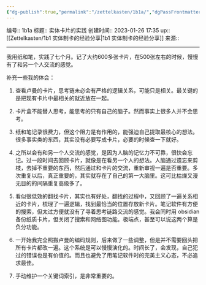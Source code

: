 ```yaml
---
{"dg-publish":true,"permalink":"/zettelkasten/1b1a/","dgPassFrontmatter":true}
---
```


编号:: 1b1a
标题:: 实体卡片的实践
创建时间:: 2023-01-26 17:35
up:: [[Zettelkasten/1b1 实体制卡的经验分享\|1b1 实体制卡的经验分享]]
来源:: 

---

我用纸和笔，实践了七个月。记了大约600多张卡片，在500张左右的时候，慢慢有了和另一个人交流的感觉。

补充一些我的体会：

1. 查看卢曼的卡片，思考链未必会有严格的逻辑关系，可能只是相关。最关键的是把现有卡片中最相关的就近放在一起。

2. 卡片盒不能替人思考，能思考的只有自己的脑子。然而事实上很多人并不会思考。

3. 纸和笔记录很费力，但这个阻力是有作用的，能强迫自己提取最核心的想法。很多事实类的东西，其实没有必要写成卡片，必要的时候查一下就好。

4. 之所以会有和另一个人交流的感觉，是因为人脑的记忆力不可靠，很快会忘记。过一段时间去回顾卡片，就像是在看另一个人的想法。人脑通过遗忘来剪枝，去掉不重要的东西，然后通过和卡片的交流，重新审视一遍是否重要。多次重复以后，真正重要的，其实就存在了自己的第一大脑里。这可比枯燥又漫无目的的间隔重复高级多了。

5. 看似很低效的翻找卡片，其实也有好处，翻找的过程中，又回顾了一遍关系相近的卡片，梳理了一遍逻辑，找到最恰当的位置存放新卡片。笔记软件有方便的搜索，但太过方便就没有了寻着思考链路交流的感觉。我会同时用 obsidian 备份纸质卡片，但关闭了搜索和网络图功能。极端点，甚至可以说这两个算是负分功能。

6. 一开始我完全照搬卢曼的编码规则，后来做了一些调整，但是并不需要回头把所有卡片都改一遍。这个系统是可以慢慢演化的。时间长了，会发现，自己犯过的错误也是有价值的。而且也避免了用笔记软件时的完美主义心态，不必追求最佳。

7. 手动维护一个关键词索引，是非常重要的。
